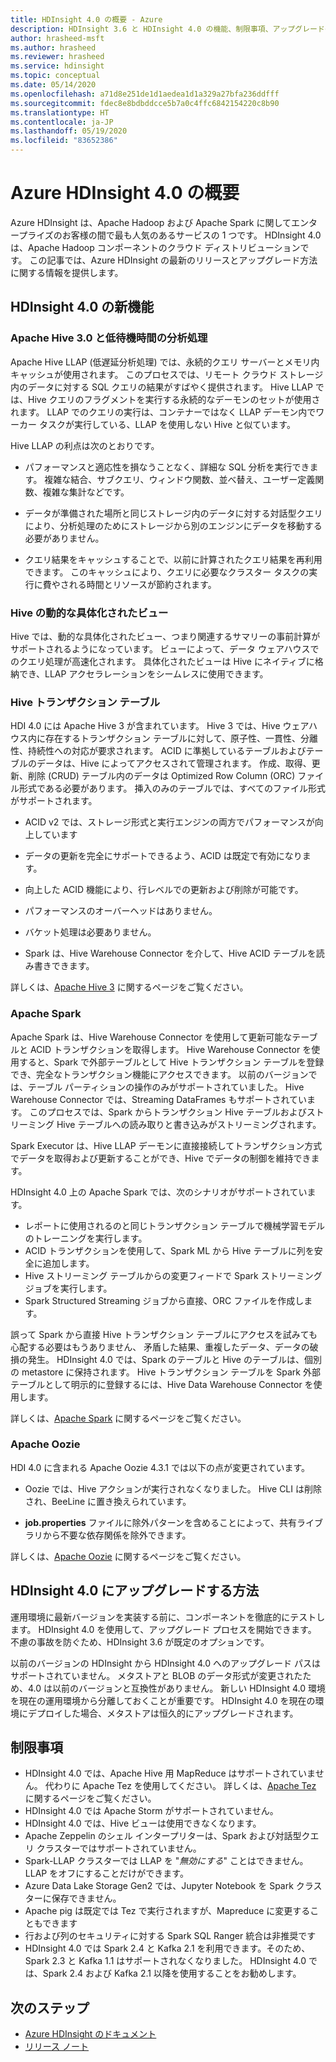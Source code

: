 ```yaml
---
title: HDInsight 4.0 の概要 - Azure
description: HDInsight 3.6 と HDInsight 4.0 の機能、制限事項、アップグレードの推奨事項を比較します。
author: hrasheed-msft
ms.author: hrasheed
ms.reviewer: hrasheed
ms.service: hdinsight
ms.topic: conceptual
ms.date: 05/14/2020
ms.openlocfilehash: a71d8e251de1d1aedea1d1a329a27bfa236ddfff
ms.sourcegitcommit: fdec8e8bdbddcce5b7a0c4ffc6842154220c8b90
ms.translationtype: HT
ms.contentlocale: ja-JP
ms.lasthandoff: 05/19/2020
ms.locfileid: "83652386"
---
```

# <a name="azure-hdinsight-40-overview"></a>Azure HDInsight 4.0 の概要

Azure HDInsight は、Apache Hadoop および Apache Spark に関してエンタープライズのお客様の間で最も人気のあるサービスの 1 つです。 HDInsight 4.0 は、Apache Hadoop コンポーネントのクラウド ディストリビューションです。 この記事では、Azure HDInsight の最新のリリースとアップグレード方法に関する情報を提供します。

## <a name="whats-new-in-hdinsight-40"></a>HDInsight 4.0 の新機能

### <a name="apache-hive-30-and-low-latency-analytical-processing"></a>Apache Hive 3.0 と低待機時間の分析処理

Apache Hive LLAP (低遅延分析処理) では、永続的クエリ サーバーとメモリ内キャッシュが使用されます。 このプロセスでは、リモート クラウド ストレージ内のデータに対する SQL クエリの結果がすばやく提供されます。 Hive LLAP では、Hive クエリのフラグメントを実行する永続的なデーモンのセットが使用されます。 LLAP でのクエリの実行は、コンテナーではなく LLAP デーモン内でワーカー タスクが実行している、LLAP を使用しない Hive と似ています。

Hive LLAP の利点は次のとおりです。

* パフォーマンスと適応性を損なうことなく、詳細な SQL 分析を実行できます。 複雑な結合、サブクエリ、ウィンドウ関数、並べ替え、ユーザー定義関数、複雑な集計などです。

* データが準備された場所と同じストレージ内のデータに対する対話型クエリにより、分析処理のためにストレージから別のエンジンにデータを移動する必要がありません。

* クエリ結果をキャッシュすることで、以前に計算されたクエリ結果を再利用できます。 このキャッシュにより、クエリに必要なクラスター タスクの実行に費やされる時間とリソースが節約されます。

### <a name="hive-dynamic-materialized-views"></a>Hive の動的な具体化されたビュー

Hive では、動的な具体化されたビュー、つまり関連するサマリーの事前計算がサポートされるようになっています。 ビューによって、データ ウェアハウスでのクエリ処理が高速化されます。 具体化されたビューは Hive にネイティブに格納でき、LLAP アクセラレーションをシームレスに使用できます。

### <a name="hive-transactional-tables"></a>Hive トランザクション テーブル

HDI 4.0 には Apache Hive 3 が含まれています。 Hive 3 では、Hive ウェアハウス内に存在するトランザクション テーブルに対して、原子性、一貫性、分離性、持続性への対応が要求されます。 ACID に準拠しているテーブルおよびテーブルのデータは、Hive によってアクセスされて管理されます。 作成、取得、更新、削除 (CRUD) テーブル内のデータは Optimized Row Column (ORC) ファイル形式である必要があります。 挿入のみのテーブルでは、すべてのファイル形式がサポートされます。

* ACID v2 では、ストレージ形式と実行エンジンの両方でパフォーマンスが向上しています

* データの更新を完全にサポートできるよう、ACID は既定で有効になります。

* 向上した ACID 機能により、行レベルでの更新および削除が可能です。

* パフォーマンスのオーバーヘッドはありません。

* バケット処理は必要ありません。

* Spark は、Hive Warehouse Connector を介して、Hive ACID テーブルを読み書きできます。

詳しくは、[Apache Hive 3](https://docs.hortonworks.com/HDPDocuments/HDP3/HDP-3.0.0/hive-overview/content/hive_whats_new_in_this_release_hive.html) に関するページをご覧ください。

### <a name="apache-spark"></a>Apache Spark

Apache Spark は、Hive Warehouse Connector を使用して更新可能なテーブルと ACID トランザクションを取得します。 Hive Warehouse Connector を使用すると、Spark で外部テーブルとして Hive トランザクション テーブルを登録でき、完全なトランザクション機能にアクセスできます。 以前のバージョンでは、テーブル パーティションの操作のみがサポートされていました。 Hive Warehouse Connector では、Streaming DataFrames もサポートされています。  このプロセスでは、Spark からトランザクション Hive テーブルおよびストリーミング Hive テーブルへの読み取りと書き込みがストリーミングされます。

Spark Executor は、Hive LLAP デーモンに直接接続してトランザクション方式でデータを取得および更新することができ、Hive でデータの制御を維持できます。

HDInsight 4.0 上の Apache Spark では、次のシナリオがサポートされています。

* レポートに使用されるのと同じトランザクション テーブルで機械学習モデルのトレーニングを実行します。
* ACID トランザクションを使用して、Spark ML から Hive テーブルに列を安全に追加します。
* Hive ストリーミング テーブルからの変更フィードで Spark ストリーミング ジョブを実行します。
* Spark Structured Streaming ジョブから直接、ORC ファイルを作成します。

誤って Spark から直接 Hive トランザクション テーブルにアクセスを試みても心配する必要はもうありません、 矛盾した結果、重複したデータ、データの破損の発生。 HDInsight 4.0 では、Spark のテーブルと Hive のテーブルは、個別の metastore に保持されます。 Hive トランザクション テーブルを Spark 外部テーブルとして明示的に登録するには、Hive Data Warehouse Connector を使用します。

詳しくは、[Apache Spark](https://docs.hortonworks.com/HDPDocuments/HDP3/HDP-3.0.0/spark-overview/content/analyzing_data_with_apache_spark.html) に関するページをご覧ください。

### <a name="apache-oozie"></a>Apache Oozie

HDI 4.0 に含まれる Apache Oozie 4.3.1 では以下の点が変更されています。

* Oozie では、Hive アクションが実行されなくなりました。 Hive CLI は削除され、BeeLine に置き換えられています。

* **job.properties** ファイルに除外パターンを含めることによって、共有ライブラリから不要な依存関係を除外できます。

詳しくは、[Apache Oozie](https://docs.hortonworks.com/HDPDocuments/HDP3/HDP-3.0.0/release-notes/content/patch_oozie.html) に関するページをご覧ください。

## <a name="how-to-upgrade-to-hdinsight-40"></a>HDInsight 4.0 にアップグレードする方法

運用環境に最新バージョンを実装する前に、コンポーネントを徹底的にテストします。 HDInsight 4.0 を使用して、アップグレード プロセスを開始できます。 不慮の事故を防ぐため、HDInsight 3.6 が既定のオプションです。

以前のバージョンの HDInsight から HDInsight 4.0 へのアップグレード パスはサポートされていません。 メタストアと BLOB のデータ形式が変更されたため、4.0 は以前のバージョンと互換性がありません。 新しい HDInsight 4.0 環境を現在の運用環境から分離しておくことが重要です。 HDInsight 4.0 を現在の環境にデプロイした場合、メタストアは恒久的にアップグレードされます。  

## <a name="limitations"></a>制限事項

* HDInsight 4.0 では、Apache Hive 用 MapReduce はサポートされていません。 代わりに Apache Tez を使用してください。 詳しくは、[Apache Tez](https://tez.apache.org/) に関するページをご覧ください。
* HDInsight 4.0 では Apache Storm がサポートされていません。
* HDInsight 4.0 では、Hive ビューは使用できなくなります。
* Apache Zeppelin のシェル インタープリターは、Spark および対話型クエリ クラスターではサポートされていません。
* Spark-LLAP クラスターでは LLAP を "*無効にする*" ことはできません。 LLAP をオフにすることだけができます。
* Azure Data Lake Storage Gen2 では、Jupyter Notebook を Spark クラスターに保存できません。
* Apache pig は既定では Tez で実行されますが、Mapreduce に変更することもできます
* 行および列のセキュリティに対する Spark SQL Ranger 統合は非推奨です
* HDInsight 4.0 では Spark 2.4 と Kafka 2.1 を利用できます。そのため、Spark 2.3 と Kafka 1.1 はサポートされなくなりました。 HDInsight 4.0 では、Spark 2.4 および Kafka 2.1 以降を使用することをお勧めします。

## <a name="next-steps"></a>次のステップ

* [Azure HDInsight のドキュメント](index.yml)
* [リリース ノート](hdinsight-release-notes.md)
